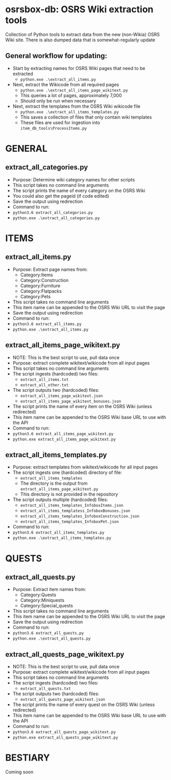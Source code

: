 # osrsbox-db: OSRS Wiki extraction tools

Collection of Python tools to extract data from the new (non-Wikia) OSRS Wiki site. There is also dumped data that is somewhat-regularly update

## General workflow for updating:

- Start by extracting names for OSRS Wiki pages that need to be extracted
    - `python.exe .\extract_all_items.py`
- Next, extract the Wikicode from all required pages
    - `python.exe .\extract_all_items_page_wikitext.py`
    - This queries a lot of pages, approximately 7,000
    - Should only be run when necessary
- Next, extract the templates from the OSRS Wiki wikicode file
    - `python.exe .\extract_all_items_templates.py`
    - This saves a collection of files that only contain wiki templates
    - These files are used for ingestion into `item_db_tools\ProcessItems.py`

# GENERAL

## extract_all_categories.py

- Purpose: Determine wiki category names for other scripts
- This script takes no command line arguments
- The script prints the name of every category on the OSRS Wiki
- You could also get the pageid (if code edited)
- Save the output using redirection
- Command to run:
- `python3.6 extract_all_categories.py`
- `python.exe .\extract_all_categories.py`

# ITEMS

## extract_all_items.py

- Purpose: Extract page names from:
    - Category:Items
    - Category:Construction
    - Category:Furniture
    - Category:Flatpacks
    - Category:Pets 
- This script takes no command line arguments
- This item name can be appended to the OSRS Wiki URL to visit the page
- Save the output using redirection
- Command to run:
- `python3.6 extract_all_items.py`
- `python.exe .\extract_all_items.py`

## extract_all_items_page_wikitext.py

- NOTE: This is the best script to use, pull data once
- Purpose: extract complete wikitext/wikicode from all input pages
- This script takes no command line arguments
- The script ingests (hardcoded) two files:
    - `extract_all_items.txt`
    - `extract_all_other.txt`
- The script outputs two (hardcoded) files:
    - `extract_all_items_page_wikitext.json`
    - `extract_all_items_page_wikitext_bonuses.json`
- The script prints the name of every item on the OSRS Wiki (unless redirected)
- This item name can be appended to the OSRS Wiki base URL to use with the API
- Command to run:
- `python3.6 extract_all_items_page_wikitext.py`
- `python.exe extract_all_items_page_wikitext.py`

## extract_all_items_templates.py

- Purpose: extract templates from wikitext/wikicode for all input pages
- The script ingests one (hardcoded) directory of file:
    - `extract_all_items_templates`
    - The directory is the output from `extract_all_items_page_wikitext.py`
    - This directory is not provided in the repository
- The script outputs multiple (hardcoded) files:
    - `extract_all_items_templates_InfoboxItems.json`
    - `extract_all_items_templatess_InfoboxBonuses.json`
    - `extract_all_items_templates_InfoboxConstruction.json`
    - `extract_all_items_templates_InfoboxPet.json`
- Command to run:
- `python3.6 extract_all_items_templates.py`
- `python.exe .\extract_all_items_templates.py`

# QUESTS

## extract_all_quests.py

- Purpose: Extract item names from:
    - Category:Quests
    - Category:Miniquests
    - Category:Special_quests
- This script takes no command line arguments
- This item name can be appended to the OSRS Wiki URL to visit the page
- Save the output using redirection
- Command to run:
- `python3.6 extract_all_quests.py`
- `python.exe .\extract_all_quests.py`

## extract_all_quests_page_wikitext.py

- NOTE: This is the best script to use, pull data once
- Purpose: extract complete wikitext/wikicode from all input pages
- This script takes no command line arguments
- The script ingests (hardcoded) two files:
    - `extract_all_quests.txt`
- The script outputs two (hardcoded) files:
    - `extract_all_quests_page_wikitext.json`
- The script prints the name of every quest on the OSRS Wiki (unless redirected)
- This item name can be appended to the OSRS Wiki base URL to use with the API
- Command to run:
- `python3.6 extract_all_quests_page_wikitext.py`
- `python.exe extract_all_quests_page_wikitext.py`

# BESTIARY

Coming soon
